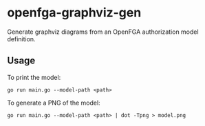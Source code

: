 # openfga-graphviz-gen

Generate graphviz diagrams from an OpenFGA authorization model definition.

## Usage

To print the model: 

`go run main.go --model-path <path>`

To generate a PNG of the model:

`go run main.go --model-path <path> | dot -Tpng > model.png`
